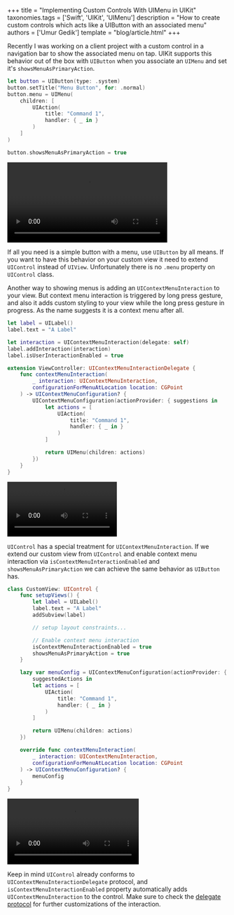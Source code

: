 +++
title = "Implementing Custom Controls With UIMenu in UIKit"
taxonomies.tags = ['Swift', 'UIKit', 'UIMenu']
description = "How to create custom controls which acts like a UIButton with an associated menu"
authors = ['Umur Gedik']
template = "blog/article.html"
+++

Recently I was working on a client project with a custom control in a navigation bar to show the associated menu on tap. UIKit supports this behavior out of the box with `UIButton` when you associate an `UIMenu` and set it's `showsMenuAsPrimaryAction`. 

<div class="overlay-container">

```swift
let button = UIButton(type: .system)
button.setTitle("Menu Button", for: .normal)
button.menu = UIMenu(
    children: [
        UIAction(
            title: "Command 1",
            handler: { _ in }
        )
    ]
)

button.showsMenuAsPrimaryAction = true
```

<video class="overlay-tr" width="365" autoplay loop playsinline disablepictureinpicture disableremoteplayback id="video-1">
    <source src="uibutton_menu.mp4" type="video/mp4">
    <source src="uibutton_menu.webm" type="video/webm">
</video>
</div>


If all you need is a simple button with a menu, use `UIButton` by all means. If you want to have this behavior on your custom view it need to extend `UIControl` instead of `UIView`. Unfortunately there is no `.menu` property on `UIControl` class.

Another way to showing menus is adding an `UIContextMenuInteraction` to your view. But context menu interaction is triggered by long press gesture, and also it adds custom styling to your view while the long press gesture in progress. As the name suggests it is a context menu after all.

<div class="overlay-container">

```swift
let label = UILabel()
label.text = "A Label"

let interaction = UIContextMenuInteraction(delegate: self)
label.addInteraction(interaction)
label.isUserInteractionEnabled = true

extension ViewController: UIContextMenuInteractionDelegate {
    func contextMenuInteraction(
        _ interaction: UIContextMenuInteraction,
        configurationForMenuAtLocation location: CGPoint
    ) -> UIContextMenuConfiguration? {
        UIContextMenuConfiguration(actionProvider: { suggestions in
            let actions = [
                UIAction(
                    title: "Command 1",
                    handler: { _ in }
                )
            ]

            return UIMenu(children: actions)
        })
    }
}
```

<video class="overlay-tr" width="250" autoplay loop playsinline disablepictureinpicture disableremoteplayback id="video-1">
    <source src="context_menu.mp4" type="video/mp4">
    <source src="context_menu.webm" type="video/webm">
</video>
</div>

`UIControl` has a special treatment for `UIContextMenuInteraction`. If we extend our custom view from `UIControl` and enable context menu interaction via `isContextMenuInteractionEnabled` and `showsMenuAsPrimaryAction` we can achieve the same behavior as `UIButton` has. 


<div class="overlay-container">

```swift
class CustomView: UIControl {
    func setupViews() {
        let label = UILabel()
        label.text = "A Label"
        addSubview(label)

        // setup layout constraints...

        // Enable context menu interaction
        isContextMenuInteractionEnabled = true
        showsMenuAsPrimaryAction = true
    }

    lazy var menuConfig = UIContextMenuConfiguration(actionProvider: {
        suggestedActions in
        let actions = [
            UIAction(
                title: "Command 1",
                handler: { _ in }
            )
        ]

        return UIMenu(children: actions)
    })

    override func contextMenuInteraction(
        _ interaction: UIContextMenuInteraction,
        configurationForMenuAtLocation location: CGPoint
    ) -> UIContextMenuConfiguration? {
        menuConfig
    }
}
```

<video class="overlay-tr" width="300" autoplay loop playsinline disablepictureinpicture disableremoteplayback id="video-1">
    <source src="uicontrol_menu.mp4" type="video/mp4">
    <source src="uicontrol_menu.webm" type="video/webm">
</video>
</div>

Keep in mind `UIControl` already conforms to `UIContextMenuInteractionDelegate` protocol, and `isContextMenuInteractionEnabled` property automatically adds `UIContextMenuInteraction` to the control. Make sure to check the [delegate protocol](https://developer.apple.com/documentation/uikit/uicontextmenuinteractiondelegate) for further customizations of the interaction.
